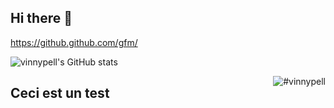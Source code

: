 ## Hi there 👋

https://github.github.com/gfm/

![vinnypell's GitHub stats](https://github-readme-stats.vercel.app/api?username=vinnypell&show_icons=true&theme=radical)

<a href="#vinnypell-stats">
<img src="https://github-readme-stats.vercel.app/api?username=vinnypell&show_icons=true&theme=radical" alt="#vinnypell" align="right" />
</a>

## Ceci est un test

<!--
**vinnypell/vinnypell** is a ✨ _special_ ✨ repository because its `README.md` (this file) appears on your GitHub profile.

Here are some ideas to get you started:

- 🔭 I’m currently working on ...
- 🌱 I’m currently learning ...
- 👯 I’m looking to collaborate on ...
- 🤔 I’m looking for help with ...
- 💬 Ask me about ...
- 📫 How to reach me: ...
- 😄 Pronouns: ...
- ⚡ Fun fact: ...
-->
